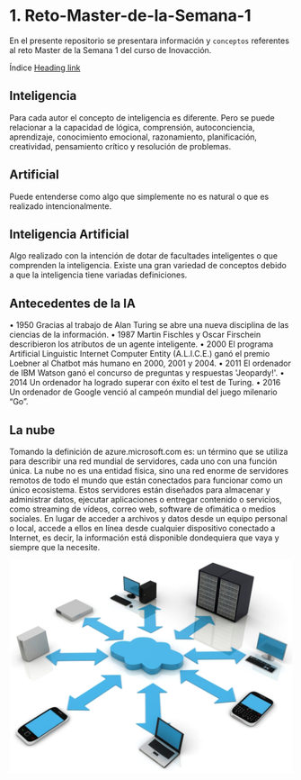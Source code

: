 # 1. Reto-Master-de-la-Semana-1
En el presente repositorio se presentara información y `conceptos` referentes al reto Master de la Semana 1 del curso de Inovacción.

Índice
[Heading link](https://github.com/Alamns07/Reto-Master-de-la-Semana-1/blob/main/README.md "Inteligencia")

Inteligencia
--------------------
Para cada autor el concepto de inteligencia es diferente. Pero se puede relacionar a la capacidad de lógica, comprensión, autoconciencia, aprendizaje, conocimiento emocional, razonamiento, planificación, creatividad, pensamiento crítico y resolución de problemas.

Artificial
--------------------
Puede entenderse como algo que simplemente no es natural o que es realizado intencionalmente.

Inteligencia Artificial
--------------------
Algo realizado con la intención de dotar de facultades inteligentes o que comprenden la inteligencia. 
Existe una gran variedad de conceptos debido a que la inteligencia tiene variadas definiciones.

Antecedentes de la IA
--------------------
•	1950 Gracias al trabajo de Alan Turing se abre una nueva disciplina de las ciencias de la información.
•	1987 Martin Fischles y Oscar Firschein describieron los atributos de un agente inteligente.
•	2000 El programa Artificial Linguistic Internet Computer Entity (A.L.I.C.E.) ganó el premio Loebner al Chatbot más humano en 2000, 2001 y 2004.
•	2011 El ordenador de IBM Watson ganó el concurso de preguntas y respuestas 'Jeopardy!'.
•	2014 Un ordenador ha logrado superar con éxito el test de Turing.
•	2016 Un ordenador de Google venció al campeón mundial del juego milenario “Go”.

La nube
--------------------
Tomando la definición de azure.microsoft.com es: un término que se utiliza para describir una red mundial de servidores, cada uno con una función única. La nube no es una entidad física, sino una red enorme de servidores remotos de todo el mundo que están conectados para funcionar como un único ecosistema. Estos servidores están diseñados para almacenar y administrar datos, ejecutar aplicaciones o entregar contenido o servicios, como streaming de vídeos, correo web, software de ofimática o medios sociales. En lugar de acceder a archivos y datos desde un equipo personal o local, accede a ellos en línea desde cualquier dispositivo conectado a Internet, es decir, la información está disponible dondequiera que vaya y siempre que la necesite.

![](./imagenes/la-nube.jpg)

